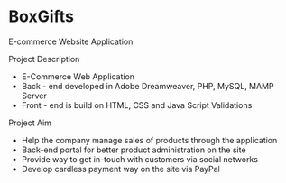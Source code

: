 # BoxGifts
E-commerce Website Application

Project Description
- E-Commerce Web Application
- Back - end developed in Adobe Dreamweaver, PHP, MySQL, MAMP Server
- Front - end is build on HTML, CSS and Java Script Validations

Project Aim
- Help the company manage sales of products through the application
- Back-end portal for better product administration on the site
- Provide way to get in-touch with customers via social networks
- Develop cardless payment way on the site via PayPal
